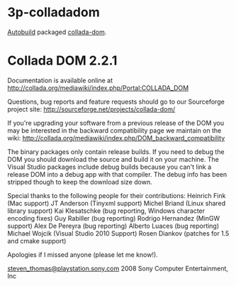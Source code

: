 # 3p-colladadom

[Autobuild][] packaged [collada-dom][].

[Autobuild]: https://github.com/secondlife/autobuild
[collada-dom]: https://sourceforge.net/projects/collada-dom/

# Collada DOM 2.2.1

Documentation is available online at
http://collada.org/mediawiki/index.php/Portal:COLLADA_DOM

Questions, bug reports and feature requests should go to our Sourceforge project
site: http://sourceforge.net/projects/collada-dom/

If you're upgrading your software from a previous release of the DOM you may be interested in the backward compatibility page we maintain on the wiki:
http://collada.org/mediawiki/index.php/DOM_backward_compatibility

The binary packages only contain release builds. If you need to debug the DOM you should download the source and build it on your machine. The Visual Studio packages include debug builds because you can't link a release DOM into a debug
app with that compiler. The debug info has been stripped though to keep the download size down.

Special thanks to the following people for their contributions:
Heinrich Fink (Mac support)
JT Anderson (Tinyxml support)
Michel Briand (Linux shared library support)
Kai Klesatschke (bug reporting, Windows character encoding fixes)
Guy Rabiller (bug reporting)
Rodrigo Hernandez (MinGW support)
Alex De Pereyra (bug reporting)
Alberto Luaces (bug reporting)
Michael Wojcik (Visual Studio 2010 Support)
Rosen Diankov (patches for 1.5 and cmake support)

Apologies if I missed anyone (please let me know!).

steven_thomas@playstation.sony.com
2008 Sony Computer Entertainment, Inc
